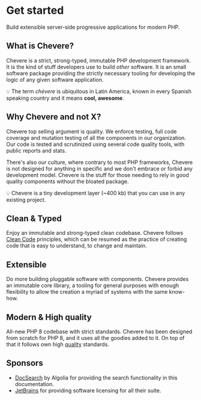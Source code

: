 # Get started

Build extensible server-side progressive applications for modern PHP.

## What is Chevere?

Chevere is a strict, strong-typed, immutable PHP development framework. It is the kind of stuff developers use to build *other* software. It is an small software package providing the strictly necessary tooling for developing the logic of any given software application.

💡 The term *chévere* is ubiquitous in Latin America, known in every Spanish speaking country and it means **cool, awesome**.

## Why Chevere and not X?

Chevere top selling argument is quality. We enforce testing, full code coverage and mutation testing of all the components in our organization. Our code is tested and scrutinized using several code quality tools, with public reports and stats.

There's also our culture, where contrary to most PHP frameworks, Chevere is not designed for anything in specific and we don't embrace or forbid any development model. Chevere is the stuff for those needing to rely in good quality components without the bloated package.

💡 Chevere is a tiny development layer (~400 kb) that you can use in any existing project.

## Clean & Typed

Enjoy an immutable and strong-typed clean codebase. Chevere follows [Clean Code](http://cleancoder.com/products) principles, which can be resumed as the practice of creating code that is easy to understand, to change and maintain.

## Extensible

Do more building pluggable software with components. Chevere provides an immutable core library, a tooling for general purposes with enough flexibility to allow the creation a myriad of systems with the same know-how.

## Modern & High quality

All-new PHP 8 codebase with strict standards. Chevere has been designed from scratch for PHP 8, and it uses all the goodies added to it. On top of that it follows own high [quality](../architecture/standard/quality.md) standards.

## Sponsors

* [DocSearch](https://docsearch.algolia.com/) by Algolia for providing the search functionality in this documentation.
* [JetBrains](https://www.jetbrains.com/opensource/) for providing software licensing for all their suite.
